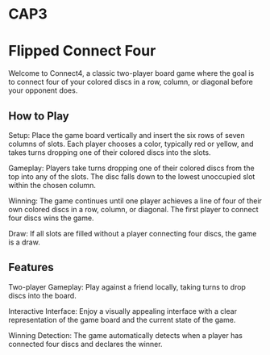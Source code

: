 # CAP3
# Flipped Connect Four
Welcome to Connect4, a classic two-player board game where the goal is to connect four of your colored discs in a row, column, or diagonal before your opponent does.

## How to Play
Setup: Place the game board vertically and insert the six rows of seven columns of slots. Each player chooses a color, typically red or yellow, and takes turns dropping one of their colored discs into the slots.

Gameplay: Players take turns dropping one of their colored discs from the top into any of the slots. The disc falls down to the lowest unoccupied slot within the chosen column.

Winning: The game continues until one player achieves a line of four of their own colored discs in a row, column, or diagonal. The first player to connect four discs wins the game.

Draw: If all slots are filled without a player connecting four discs, the game is a draw.

## Features
Two-player Gameplay: Play against a friend locally, taking turns to drop discs into the board.

Interactive Interface: Enjoy a visually appealing interface with a clear representation of the game board and the current state of the game.

Winning Detection: The game automatically detects when a player has connected four discs and declares the winner.


